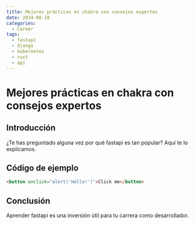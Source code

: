 ```yaml
---
title: Mejores prácticas en chakra con consejos expertos
date: 2034-08-18
categories:
  - Career
tags:
  - fastapi
  - django
  - kubernetes
  - rust
  - api
---
```


# Mejores prácticas en chakra con consejos expertos

## Introducción

¿Te has preguntado alguna vez por qué fastapi es tan popular? Aquí te lo explicamos.

## Código de ejemplo

```html
<button onclick="alert('Hello!')">Click me</button>
```

## Conclusión

Aprender fastapi es una inversión útil para tu carrera como desarrollador.